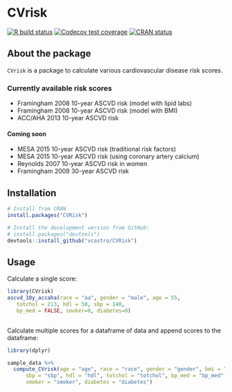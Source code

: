 
# CVrisk

<!-- badges: start -->
[![R build status](https://github.com/vcastro/CVrisk/workflows/R-CMD-check/badge.svg)](https://github.com/vcastro/CVrisk/actions)
[![Codecov test coverage](https://codecov.io/gh/vcastro/CVrisk/branch/master/graph/badge.svg)](https://codecov.io/gh/vcastro/CVrisk?branch=master)
[![CRAN status](https://www.r-pkg.org/badges/version/CVrisk)](https://CRAN.R-project.org/package=CVrisk)
<!-- badges: end -->


## About the package

`CVrisk` is a  package to calculate various cardiovascular disease risk scores. 

### Currently available risk scores

- Framingham 2008 10-year ASCVD risk (model with lipid labs)
- Framingham 2008 10-year ASCVD risk (model with BMI)
- ACC/AHA 2013 10-year ASCVD risk 

#### Coming soon

- MESA 2015 10-year ASCVD risk (traditional risk factors)
- MESA 2015 10-year ASCVD risk (using coronary artery calcium)
- Reynolds 2007 10-year ASCVD risk in women
- Framingham 2009 30-year ASCVD risk

## Installation

``` r
# Install from CRAN
install.packages("CVRisk")

# Install the development version from GitHub:
# install.packages("devtools")
devtools::install_github("vcastro/CVRisk")
```

## Usage

Calculate a single score:

``` r
library(CVrisk)
ascvd_10y_accaha(race = "aa", gender = "male", age = 55, 
   totchol = 213, hdl = 50, sbp = 140, 
   bp_med = FALSE, smoker=0, diabetes=0)
   
```

Calculate multiple scores for a dataframe of data and append scores to the
dataframe:

``` r
library(dplyr)

sample_data %>% 
  compute_CVrisk(age = "age", race = "race", gender = "gender", bmi = "BMI", 
      sbp = "sbp", hdl = "hdl", totchol = "totchol", bp_med = "bp_med", 
      smoker = "smoker", diabetes = "diabetes")
```

